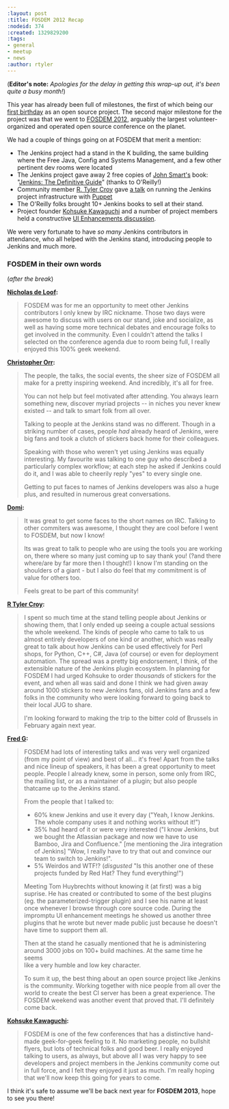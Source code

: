 ```yaml
---
:layout: post
:title: FOSDEM 2012 Recap
:nodeid: 374
:created: 1329829200
:tags:
- general
- meetup
- news
:author: rtyler
---
```

(**Editor's note:** *Apologies for the delay in getting this wrap-up out, it's been quite a busy month!*)


This year has already been full of milestones, the first of which being our [first birthday](/content/happy-birthday-jenkins) as an open source project. The second major milestone for the project was that we went to [FOSDEM 2012](https://www.fosdem.org/2012/), arguably the largest volunteer-organized and operated open source conference on the planet.

We had a couple of things going on at FOSDEM that merit a mention:

* The Jenkins project had a stand in the K building, the same building where the Free Java, Config and Systems Management, and a few other pertinent dev rooms were located
* The Jenkins project gave away 2 free copies of [John Smart's](https://twitter.com/wakaleo) book: "[Jenkins: The Definitive Guide](http://www.wakaleo.com/books/jenkins-the-definitive-guide)" (thanks to O'Reilly!)
* Community member [R. Tyler Croy](https://github.com/rtyler/) gave [a talk](http://unethicalblogger.com/2012/02/10/fosdem-slides.html) on running the Jenkins project infrastructure with [Puppet](https://projects.puppetlabs.com/projects/puppet/wiki)
* The O'Reilly folks brought 10+ Jenkins books to sell at their stand.
* Project founder [Kohsuke Kawaguchi](https://twitter.com/kohsukekawa) and a number of project members held a constructive [UI Enhancements discussion](https://wiki.jenkins-ci.org/display/JENKINS/FOSDEM+UI+Enhancement+discussion+notes).

We were very fortunate to have *so many* Jenkins contributors in attendance, who all helped with the Jenkins stand, introducing people to Jenkins and much more. 

### FOSDEM in their own words
<!--break-->
(*after the break*)

**[Nicholas de Loof](https://twitter.com/ndeloof):**

> FOSDEM was for me an opportunity to meet other Jenkins contributors I only knew by IRC nickname. Those two days were awesome to discuss with users on our stand, joke and socialize, as well as having some more technical debates and encourage folks to get involved in the community. Even I couldn't attend the talks I selected on the conference agenda due to room being full, I really enjoyed this 100% geek weekend.

**[Christopher Orr](https://twitter.com/orrc):** 

> The people, the talks, the social events, the sheer size of FOSDEM all make for a pretty inspiring weekend.  And incredibly, it's all for free.
>
> You can not help but feel motivated after attending.  You always learn something new, discover myriad projects -- in niches you never knew existed -- and talk to smart folk from all over.
>
> Talking to people at the Jenkins stand was no different.  Though in a striking number of cases, people *had* already heard of Jenkins, were big fans and took a clutch of stickers back home for their colleagues. 
>
> Speaking with those who weren't yet using Jenkins was equally                                                                                                                                                                                                                       
interesting. My favourite was talking to one guy who described a                                                                                                                                                                                                                   
particularly complex workflow; at each step he asked if Jenkins could do it, and I was able to cheerily reply "yes" to every single one.
> 
> Getting to put faces to names of Jenkins developers was also a huge plus, and resulted in numerous great conversations. 

**[Domi](https://twitter.com/4imod):** 

> It was great to get some faces to the short names on IRC. Talking to other commiters was awesome, I thought they are cool before I went to FOSDEM, but now I know!
>
> Its was great to talk to people who are using the tools you are working on, there where so many just coming up to say thank you! (?and there where/are by far more then I thought!)
> I know I'm standing on the shoulders of a giant - but I also do feel that my commitment is of value for others too.
>
> Feels great to be part of this community! 

**[R Tyler Croy](https://twitter.com/agentdero):**

> I spent so much time at the stand telling people about Jenkins or showing them, that I only ended up seeing a couple actual sessions the whole weekend.
> The kinds of people who came to talk to us almost entirely developers of one kind or another, which was really great to talk about how Jenkins can be used effectively for Perl shops, for Python, C++, C#, Java (of course) or even for deployment automation. The spread was a pretty big endorsement, I think, of the extensible nature of the Jenkins plugin ecosystem.
> In planning for FOSDEM I had urged Kohsuke to order *thousands* of stickers for the event, and when all was said and done I think we had given away around 1000 stickers to new Jenkins fans, old Jenkins fans and a few folks in the community who were looking forward to going back to their local JUG to share.
>
> I'm looking forward to making the trip to the bitter cold of Brussels in February again next year.

**[Fred G](https://twitter.com/fr3dg):**

> FOSDEM had lots of interesting talks and was very well organized (from my point of view) and best of all... it's free! Apart from the talks and nice lineup of speakers, it has been a great opportunity to meet people. People I already knew, some in person, some only from IRC, the mailing list, or as a maintainer of a plugin; but also people thatcame up to the Jenkins stand.
>
> From the people that I talked to:
> - 60% knew Jenkins and use it every day ("Yeah, I know Jenkins. The whole company uses it and nothing works without it!")
> - 35% had heard of it or were very interested ("I know Jenkins, but we bought the Atlassian package and now we have to use Bamboo, Jira and Confluence." [me mentioning the Jira integration of Jenkins] "Wow, I really have to try that out and convince our team to switch to Jenkins!".
> - 5% Weirdos and WTF!? (*disgusted* "Is this another one of these                                                                                                                                                                                                                    
projects funded by Red Hat? They fund everything!")
>
> Meeting Tom Huybrechts without knowing it (at first) was a big                                                                                                                                                                                                                      
suprise. He has created or contributed to some of the best plugins                                                                                                                                                                                                                  
(eg. the parameterized-trigger plugin) and I see his name at least                                                                                                                                                                                                                  
once whenever I browse through core source code. During the impromptu UI enhancement meetings he showed us another three plugins that he wrote but never made public just because he doesn't have time to support them all.
>
> Then at the stand he casually mentioned that he is administering                                                                                                                                                                                                                    
around 3000 jobs on 100+ build machines. At the same time he seems                                                                                                                                                                                                                  
like a very humble and low key character.
>                                                                                                                                                                                                                                                                                    
> To sum it up, the best thing about an open source project like Jenkins is the community. Working together with nice people from all over the world to create the best CI server has been a great experience. The FOSDEM weekend was another event that proved that.
> I'll definitely come back.

**[Kohsuke Kawaguchi](https://twitter.com/kohsukekawa):** 

> FOSDEM is one of the few conferences that has a distinctive hand-made geek-for-geek feeling to it. No marketing people, no bullshit flyers, but lots of technical folks and good beer. I really enjoyed talking to users, as always, but above all I was very happy to see developers and project members in the Jenkins community come out in full force, and I felt they enjoyed it just as much. I'm really hoping that we'll now keep this going for years to come.


I think it's safe to assume we'll be back next year for **FOSDEM 2013**, hope to see you there!
